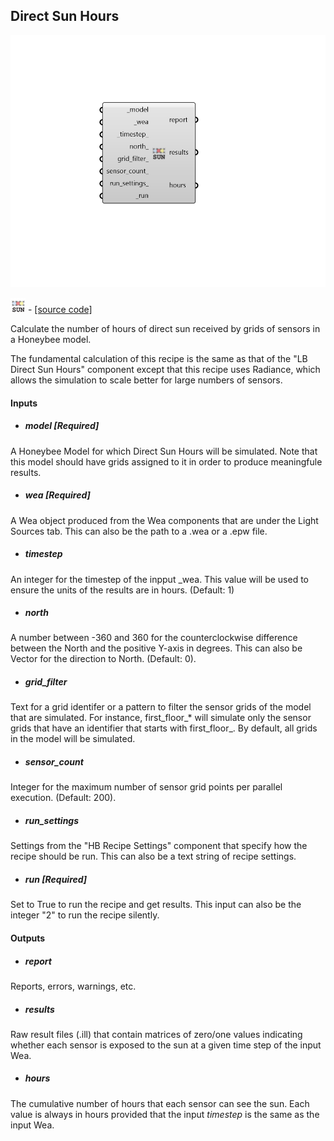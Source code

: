 ## Direct Sun Hours

![](../../images/components/Direct_Sun_Hours.png)

![](../../images/icons/Direct_Sun_Hours.png) - [[source code]](https://github.com/ladybug-tools/honeybee-grasshopper-radiance/blob/master/honeybee_grasshopper_radiance/src//HB%20Direct%20Sun%20Hours.py)


Calculate the number of hours of direct sun received by grids of sensors in a Honeybee model. 

The fundamental calculation of this recipe is the same as that of the "LB Direct Sun Hours" component except that this recipe uses Radiance, which allows the simulation to scale better for large numbers of sensors. 



#### Inputs
* ##### model [Required]
A Honeybee Model for which Direct Sun Hours will be simulated. Note that this model should have grids assigned to it in order to produce meaningfule results. 
* ##### wea [Required]
A Wea object produced from the Wea components that are under the Light Sources tab. This can also be the path to a .wea or a .epw file. 
* ##### timestep 
An integer for the timestep of the inpput _wea. This value will be used to ensure the units of the results are in hours. (Default: 1) 
* ##### north 
A number between -360 and 360 for the counterclockwise difference between the North and the positive Y-axis in degrees. This can also be Vector for the direction to North. (Default: 0). 
* ##### grid_filter 
Text for a grid identifer or a pattern to filter the sensor grids of the model that are simulated. For instance, first_floor_* will simulate only the sensor grids that have an identifier that starts with first_floor_. By default, all grids in the model will be simulated. 
* ##### sensor_count 
Integer for the maximum number of sensor grid points per parallel execution. (Default: 200). 
* ##### run_settings 
Settings from the "HB Recipe Settings" component that specify how the recipe should be run. This can also be a text string of recipe settings. 
* ##### run [Required]
Set to True to run the recipe and get results. This input can also be the integer "2" to run the recipe silently. 

#### Outputs
* ##### report
Reports, errors, warnings, etc. 
* ##### results
Raw result files (.ill) that contain matrices of zero/one values indicating whether each sensor is exposed to the sun at a given time step of the input Wea. 
* ##### hours
The cumulative number of hours that each sensor can see the sun. Each value is always in hours provided that the input _timestep_ is the same as the input Wea. 